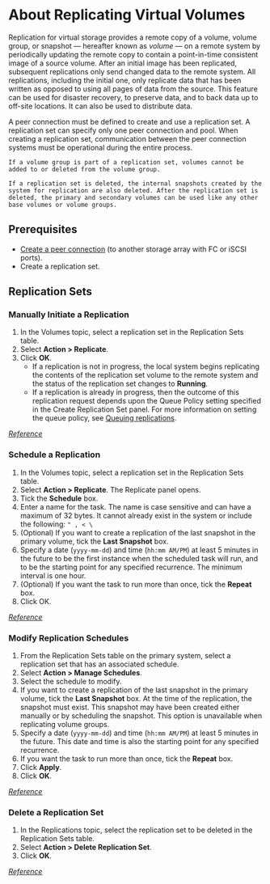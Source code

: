 # About Replicating Virtual Volumes

Replication for virtual storage provides a remote copy of a volume, volume group, or snapshot — hereafter known as *volume* — on a remote system by periodically updating the remote copy to contain a point-in-time consistent image of a source volume. After an initial image has been replicated, subsequent replications only send changed data to the remote system. All replications, including the initial one, only replicate data that has been written as opposed to using all pages of data from the source. This feature can be used for disaster recovery, to preserve data, and to back data up to off-site locations. It can also be used to distribute data.

A peer connection must be defined to create and use a replication set. A replication set can specify only one peer connection and pool. When creating a replication set, communication between the peer connection systems must be operational during the entire process.

    If a volume group is part of a replication set, volumes cannot be added to or deleted from the volume group.

    If a replication set is deleted, the internal snapshots created by the system for replication are also deleted. After the replication set is deleted, the primary and secondary volumes can be used like any other base volumes or volume groups.

## Prerequisites

- [Create a peer connection](https://www.dell.com/support/manuals/en-us/powervault-me4012/me4_series_ag_pub/creating-a-peer-connection?guid=guid-3a565d23-4c70-4f95-b24b-7a4851c419a8&lang=en-us) (to another storage array with FC or iSCSI ports).
- Create a replication set.

## Replication Sets

### Manually Initiate a Replication

1. In the Volumes topic, select a replication set in the Replication Sets table.
2. Select **Action > Replicate**.
3. Click **OK**.
      - If a replication is not in progress, the local system begins replicating the contents of the replication set volume to the remote system and the status of the replication set changes to **Running**.
      - If a replication is already in progress, then the outcome of this replication request depends upon the Queue Policy setting specified in the Create Replication Set panel. For more information on setting the queue policy, see [Queuing replications](https://www.dell.com/support/manuals/en-us/powervault-me4012/me4_series_ag_pub/queuing-replications?guid=guid-2ca07ca5-8f5b-4258-98a6-b15b3b0549a5&lang=en-us).

[*Reference*](https://www.dell.com/support/manuals/en-us/powervault-me4012/me4_series_ag_pub/manually-initiate-replication-from-the-volumes-topic?guid=guid-ef69d7c0-4b18-45db-9640-3bf048b5648d&lang=en-us)

### Schedule a Replication

1. In the Volumes topic, select a replication set in the Replication Sets table.
2. Select **Action > Replicate**. The Replicate panel opens.
3. Tick the **Schedule** box.
4. Enter a name for the task. The name is case sensitive and can have a maximum of 32 bytes. It cannot already exist in the system or include the following: `" , < \`
5. (Optional) If you want to create a replication of the last snapshot in the primary volume, tick the **Last Snapshot** box.
6. Specify a date (`yyyy-mm-dd`) and time (`hh:mm AM/PM`) at least 5 minutes in the future to be the first instance when the scheduled task will run, and to be the starting point for any specified recurrence. The minimum interval is one hour.
7. (Optional) If you want the task to run more than once, tick the **Repeat** box.
8. Click OK.

[*Reference*](https://www.dell.com/support/manuals/en-us/powervault-me4012/me4_series_ag_pub/schedule-a-replication-from-the-volumes-topic?guid=guid-26fbb63d-fcad-4de5-8645-c0855a447cb4&lang=en-us)

### Modify Replication Schedules

1. From the Replication Sets table on the primary system, select a replication set that has an associated schedule.
2. Select **Action > Manage Schedules**.
3. Select the schedule to modify.
4. If you want to create a replication of the last snapshot in the primary volume, tick the **Last Snapshot** box. At the time of the replication, the snapshot must exist. This snapshot may have been created either manually or by scheduling the snapshot. This option is unavailable when replicating volume groups.
5. Specify a date (`yyyy-mm-dd`) and time (`hh:mm AM/PM`) at least 5 minutes in the future. This date and time is also the starting point for any specified recurrence.
6. If you want the task to run more than once, tick the **Repeat** box.
7. Click **Apply**.
8. Click **OK**.

[*Reference*](https://www.dell.com/support/manuals/en-us/powervault-me4012/me4_series_ag_pub/manage-replication-schedules-from-the-volumes-topic?guid=guid-4813a011-40e9-46d0-8476-c8bd43e2e588&lang=en-us)

### Delete a Replication Set

1. In the Replications topic, select the replication set to be deleted in the Replication Sets table.
2. Select **Action > Delete Replication Set**.
3. Click **OK**.

[*Reference*](https://www.dell.com/support/manuals/en-us/powervault-me4012/me4_series_ag_pub/delete-a-replication-set?guid=guid-c8f119d0-935a-429c-ae02-836a359ed57f&lang=en-us)
